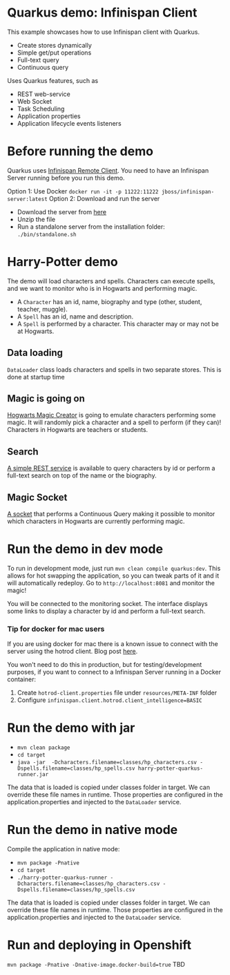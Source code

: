 # Quarkus demo: Infinispan Client

This example showcases how to use Infinispan client with Quarkus.
* Create stores dynamically
* Simple get/put operations
* Full-text query
* Continuous query

Uses Quarkus features, such as
* REST web-service
* Web Socket
* Task Scheduling
* Application properties
* Application lifecycle events listeners

# Before running the demo

Quarkus uses [Infinispan Remote Client](http://infinispan.org/docs/dev/user_guide/user_guide.html#client_server).
You need to have an Infinispan Server running before you run this demo.

Option 1: Use Docker `docker run -it -p 11222:11222 jboss/infinispan-server:latest`
Option 2: Download and run the server
- Download the server from [here](http://downloads.jboss.org/infinispan/10.0.0.Beta2/infinispan-server-10.0.0.Beta2.zip)
- Unzip the file 
- Run a standalone server from the installation folder: `./bin/standalone.sh`

# Harry-Potter demo

The demo will load characters and spells. Characters can execute spells, and we want to monitor who is in Hogwarts and 
performing magic.

- A `Character` has an id, name, biography and type (other, student, teacher, muggle).
- A `Spell` has an id, name and description.
- A `Spell` is performed by a character. This character may or may not be at Hogwarts.

## Data loading

`DataLoader` class loads characters and spells in two separate stores.
This is done at startup time

## Magic is going on
[Hogwarts Magic Creator](src/main/java/org/acme/infinispanclient/service/HogwartsMagicCreator.java) is going to emulate
characters performing some magic. It will randomly pick a character and a spell to perform (if they can)!
Characters in Hogwarts are teachers or students. 

## Search
[A simple REST service](src/main/java/org/acme/infinispanclient/CharactersResource.java) is available to query
characters by id or perform a full-text search on top of the name or the biography. 

## Magic Socket
[A socket](src/main/java/org/acme/infinispanclient/HogwartsMagicSocket.java) that performs a Continuous Query making it possible to
monitor which characters in Hogwarts are currently performing magic.

# Run the demo in dev mode
To run in development mode, just run `mvn clean compile quarkus:dev`. This allows for hot swapping the application, so you can tweak parts of it 
and it will automatically redeploy.
Go to `http://localhost:8081` and monitor the magic!

You will be connected to the monitoring socket. The interface displays some links to display a character by id and
 perform a full-text search.

### Tip for docker for mac users
If you are using docker for mac there is a known issue to connect with the server using the hotrod client.
Blog post [here](https://blog.infinispan.org/2018/03/accessing-infinispan-inside-docker-for.html]).

You won't need to do this in production, but for testing/development purposes, if you want to connect to a Infinispan 
Server running in a Docker container:

1) Create `hotrod-client.properties` file under `resources/META-INF` folder
2) Configure `infinispan.client.hotrod.client_intelligence=BASIC`

# Run the demo with jar

- `mvn clean package`
- `cd target`
- `java -jar  -Dcharacters.filename=classes/hp_characters.csv -Dspells.filename=classes/hp_spells.csv harry-potter-quarkus-runner.jar`

The data that is loaded is copied under classes folder in target. We can override these file names in runtime. 
Those properties are configured in the application.properties and injected to the `DataLoader` service.

# Run the demo in native mode
Compile the application in native mode:

- `mvn package -Pnative`
- `cd target`
- `./harry-potter-quarkus-runner -Dcharacters.filename=classes/hp_characters.csv -Dspells.filename=classes/hp_spells.csv`

The data that is loaded is copied under classes folder in target. We can override these file names in runtime. 
Those properties are configured in the application.properties and injected to the `DataLoader` service.

# Run and deploying in Openshift
`mvn package -Pnative -Dnative-image.docker-build=true`
TBD



